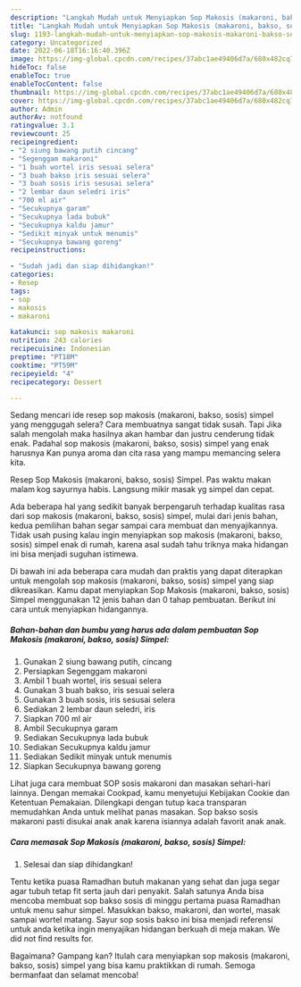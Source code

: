 ```yaml
---
description: "Langkah Mudah untuk Menyiapkan Sop Makosis (makaroni, bakso, sosis) Simpel, Bisa Manjain Lidah"
title: "Langkah Mudah untuk Menyiapkan Sop Makosis (makaroni, bakso, sosis) Simpel, Bisa Manjain Lidah"
slug: 1193-langkah-mudah-untuk-menyiapkan-sop-makosis-makaroni-bakso-sosis-simpel-bisa-manjain-lidah
category: Uncategorized
date: 2022-06-18T16:16:40.396Z
image: https://img-global.cpcdn.com/recipes/37abc1ae49406d7a/680x482cq70/sop-makosis-makaroni-bakso-sosis-simpel-foto-resep-utama.jpg
hideToc: false
enableToc: true
enableTocContent: false
thumbnail: https://img-global.cpcdn.com/recipes/37abc1ae49406d7a/680x482cq70/sop-makosis-makaroni-bakso-sosis-simpel-foto-resep-utama.jpg
cover: https://img-global.cpcdn.com/recipes/37abc1ae49406d7a/680x482cq70/sop-makosis-makaroni-bakso-sosis-simpel-foto-resep-utama.jpg
author: Admin
authorAv: notfound
ratingvalue: 3.1
reviewcount: 25
recipeingredient:
- "2 siung bawang putih cincang"
- "Segenggam makaroni"
- "1 buah wortel iris sesuai selera"
- "3 buah bakso iris sesuai selera"
- "3 buah sosis iris sesusai selera"
- "2 lembar daun seledri iris"
- "700 ml air"
- "Secukupnya garam"
- "Secukupnya lada bubuk"
- "Secukupnya kaldu jamur"
- "Sedikit minyak untuk menumis"
- "Secukupnya bawang goreng"
recipeinstructions:

- "Sudah jadi dan siap dihidangkan!"
categories:
- Resep
tags:
- sop
- makosis
- makaroni

katakunci: sop makosis makaroni 
nutrition: 243 calories
recipecuisine: Indonesian
preptime: "PT18M"
cooktime: "PT59M"
recipeyield: "4"
recipecategory: Dessert

---
```



Sedang mencari ide resep sop makosis (makaroni, bakso, sosis) simpel yang menggugah selera? Cara membuatnya sangat tidak susah. Tapi Jika salah mengolah maka hasilnya akan hambar dan justru cenderung tidak enak. Padahal sop makosis (makaroni, bakso, sosis) simpel yang enak harusnya Kan punya aroma dan cita rasa yang mampu memancing selera kita.


Resep Sop Makosis (makaroni, bakso, sosis) Simpel. Pas waktu makan malam kog sayurnya habis. Langsung mikir masak yg simpel dan cepat.

Ada beberapa hal yang sedikit banyak berpengaruh terhadap kualitas rasa dari sop makosis (makaroni, bakso, sosis) simpel, mulai dari jenis bahan, kedua pemilihan bahan segar sampai cara membuat dan menyajikannya. Tidak usah pusing kalau ingin menyiapkan sop makosis (makaroni, bakso, sosis) simpel enak di rumah, karena asal sudah tahu triknya maka hidangan ini bisa menjadi suguhan istimewa.


Di bawah ini ada beberapa cara mudah dan praktis yang dapat diterapkan untuk mengolah sop makosis (makaroni, bakso, sosis) simpel yang siap dikreasikan. Kamu dapat menyiapkan Sop Makosis (makaroni, bakso, sosis) Simpel menggunakan 12 jenis bahan dan 0 tahap pembuatan. Berikut ini cara untuk menyiapkan hidangannya.

<!--inarticleads1-->

##### Bahan-bahan dan bumbu yang harus ada dalam pembuatan Sop Makosis (makaroni, bakso, sosis) Simpel:

1. Gunakan 2 siung bawang putih, cincang
1. Persiapkan Segenggam makaroni
1. Ambil 1 buah wortel, iris sesuai selera
1. Gunakan 3 buah bakso, iris sesuai selera
1. Gunakan 3 buah sosis, iris sesusai selera
1. Sediakan 2 lembar daun seledri, iris
1. Siapkan 700 ml air
1. Ambil Secukupnya garam
1. Sediakan Secukupnya lada bubuk
1. Sediakan Secukupnya kaldu jamur
1. Sediakan Sedikit minyak untuk menumis
1. Siapkan Secukupnya bawang goreng


Lihat juga cara membuat SOP sosis makaroni dan masakan sehari-hari lainnya. Dengan memakai Cookpad, kamu menyetujui Kebijakan Cookie dan Ketentuan Pemakaian. Dilengkapi dengan tutup kaca transparan memudahkan Anda untuk melihat panas masakan. Sop bakso sosis makaroni pasti disukai anak anak karena isiannya adalah favorit anak anak. 

<!--inarticleads2-->

##### Cara memasak Sop Makosis (makaroni, bakso, sosis) Simpel:


1. Selesai dan siap dihidangkan!

Tentu ketika puasa Ramadhan butuh makanan yang sehat dan juga segar agar tubuh tetap fit serta jauh dari penyakit. Salah satunya Anda bisa mencoba membuat sop bakso sosis di minggu pertama puasa Ramadhan untuk menu sahur simpel. Masukkan bakso, makaroni, dan wortel, masak sampai wortel matang. Sayur sop sosis bakso ini bisa menjadi referensi untuk anda ketika ingin menyajikan hidangan berkuah di meja makan. We did not find results for. 

Bagaimana? Gampang kan? Itulah cara menyiapkan sop makosis (makaroni, bakso, sosis) simpel yang bisa kamu praktikkan di rumah. Semoga bermanfaat dan selamat mencoba!
